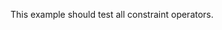 <!-- (c) https://github.com/MontiCore/monticore -->
This example should test all constraint operators.
